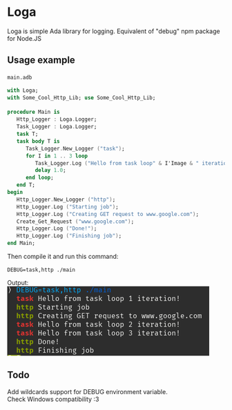 # Loga
Loga is simple Ada library for logging. Equivalent of "debug" npm package for Node.JS
## Usage example
`main.adb`
```ada
with Loga;
with Some_Cool_Http_Lib; use Some_Cool_Http_Lib;

procedure Main is
   Http_Logger : Loga.Logger;
   Task_Logger : Loga.Logger;
   task T;
   task body T is
      Task_Logger.New_Logger ("task");
      for I in 1 .. 3 loop
         Task_Logger.Log ("Hello from task loop" & I'Image & " iteration!");
         delay 1.0;
      end loop;
   end T;
begin
   Http_Logger.New_Logger ("http");
   Http_Logger.Log ("Starting job");
   Http_Logger.Log ("Creating GET request to www.google.com");
   Create_Get_Request ("www.google.com");
   Http_Logger.Log ("Done!");
   Http_Logger.Log ("Finishing job");
end Main;
```
Then compile it and run this command:
```
DEBUG=task,http ./main
```
Output:
![Image of output](https://github.com/mangl-auf/loga/blob/master/output.png?raw=true)
## Todo
Add wildcards support for DEBUG environment variable.  
Check Windows compatibility :3
